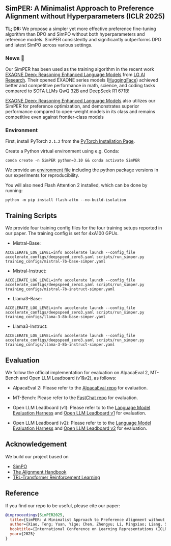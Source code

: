 ## SimPER: A Minimalist Approach to Preference Alignment without Hyperparameters (ICLR 2025)

**TL; DR:** We propose a simpler yet more effective preference fine-tuning algorithm than DPO and SimPO without both hyperparameters and reference models. SimPER consistently and significantly  outperforms DPO and latest SimPO across   various settings.

### News 🎉
Our SimPER has been used as the training algorithm in the recent work [EXAONE Deep: Reasoning Enhanced Language Models](https://arxiv.org/pdf/2503.12524) from [LG AI Research](https://www.lgresearch.ai/). Their opened EXAONE series models ([HuggingFace](https://huggingface.co/collections/LGAI-EXAONE/exaone-deep-67d119918816ec6efa79a4aa)) achieved better and competitive performance in math, science, and coding tasks compared to SOTA LLMs QwQ 32B and DeepSeek R1 671B!

[EXAONE Deep: Reasoning Enhanced Language Models](https://arxiv.org/pdf/2507.11407) also utilizes our SimPER for preference optimization, and demonstrates superior performance compared to open-weight models in its class and remains competitive even against frontier-class models




### Environment

First, install PyTorch `2.1.2` from the [PyTorch Installation Page](https://pytorch.org/get-started/locally/).

Create a Python virtual environment using e.g. Conda:

```shell
conda create -n SimPER python=3.10 && conda activate SimPER
```

We provide an [environment file](https://github.com/tengxiao1/SimPER/blob/main/environment.yml) including the python package versions in our experiments for reproducibility. 

You will also need Flash Attention 2 installed, which can be done by running:

```shell
python -m pip install flash-attn --no-build-isolation
```

## Training Scripts

We provide four training config files for the four training setups reported in our paper. The training config is set for 4xA100 GPUs. 

* Mistral-Base:
```shell
ACCELERATE_LOG_LEVEL=info accelerate launch --config_file accelerate_configs/deepspeed_zero3.yaml scripts/run_simper.py training_configs/mistral-7b-base-simper.yaml
```
* Mistral-Instruct:
```shell
ACCELERATE_LOG_LEVEL=info accelerate launch --config_file accelerate_configs/deepspeed_zero3.yaml scripts/run_simper.py training_configs/mistral-7b-instruct-simper.yaml
```
* Llama3-Base:
```shell
ACCELERATE_LOG_LEVEL=info accelerate launch --config_file accelerate_configs/deepspeed_zero3.yaml scripts/run_simper.py training_configs/llama-3-8b-base-simper.yaml
```
* Llama3-Instruct:
```shell
ACCELERATE_LOG_LEVEL=info accelerate launch --config_file accelerate_configs/deepspeed_zero3.yaml scripts/run_simper.py training_configs/llama-3-8b-instruct-simper.yaml
```

## Evaluation

We follow the official implementation for evaluation on AlpacaEval 2, MT-Bench and Open LLM Leadboard (v1&v2), as follows:

* AlpacaEval 2: Please refer to the [AlpacaEval repo](https://github.com/tatsu-lab/alpaca_eval) for evaluation.

* MT-Bench: Please refer to the [FastChat repo](https://github.com/lm-sys/FastChat) for evaluation.

* Open LLM Leadboard (v1): Please refer to to the [Language Model Evaluation Harness](https://github.com/EleutherAI/lm-evaluation-harness/tree/b281b0921b636bc36ad05c0b0b0763bd6dd43463) and [Open LLM Leadboard v1](https://huggingface.co/spaces/open-llm-leaderboard-old/open_llm_leaderboard) for evaluation.

* Open LLM Leadboard (v2): Please refer to to the [Language Model Evaluation Harness](https://github.com/huggingface/lm-evaluation-harness/tree/adding_all_changess) and [Open LLM Leadboard v2](https://huggingface.co/spaces/open-llm-leaderboard/open_llm_leaderboard)  for evaluation.


## Acknowledgement
We build our project based on
- [SimPO](https://github.com/princeton-nlp/SimPO/tree/main?tab=readme-ov-file)
- [The Alignment Handbook](https://github.com/huggingface/alignment-handbook)
- [TRL-Transformer Reinforcement Learning](https://github.com/huggingface/trl)

##  Reference 

If you find our repo to be useful, please cite our paper:
```bibtex
@inproceedings{SimPER2025,
  title={SimPER: A Minimalist Approach to Preference Alignment without Hyperparameters},
  author={Xiao, Teng; Yuan, Yige; Chen, Zhengyu; Li, Mingxiao; Liang, Shangsong; Ren, Zhaochun; Honavar, Vasant G.},
  booktitle={International Conference on Learning Representations (ICLR)},
  year={2025}
}

